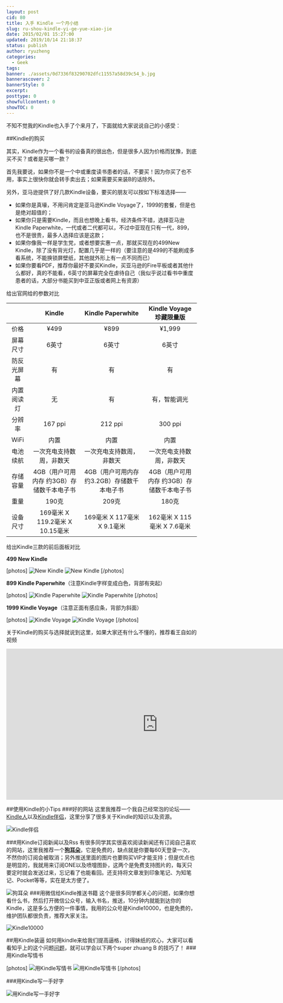 ```yaml
---
layout: post
cid: 80
title: 入手 Kindle 一个月小结
slug: ru-shou-kindle-yi-ge-yue-xiao-jie
date: 2015/02/01 15:27:00
updated: 2019/10/14 21:18:37
status: publish
author: ryuzheng
categories: 
  - Geek
tags: 
banner: ./assets/0d7336f83290702dfc11557a58d39c54_b.jpg
bannerascover: 2
bannerStyle: 0
excerpt: 
posttype: 0
showfullcontent: 0
showTOC: 0
---
```



不知不觉我的Kindle也入手了个来月了，下面就给大家说说自己的小感受：

##Kindle的购买

其实，Kindle作为一个看书的设备真的很出色，但是很多人因为价格而犹豫，到底买不买？或者是买哪一款？

首先我要说，如果你不是一个中或重度读书患者的话，不要买！因为你买了也不用，事实上很快你就会转手卖出去；如果需要买来装B的话除外。

另外，亚马逊提供了好几款Kindle设备，要买的朋友可以按如下标准选择——

 - 如果你是真壕，不用问肯定是亚马逊Kindle Voyage了，1999的套餐，但是也是绝对超值的；
 - 如果你只是需要Kindle，而且也想晚上看书，经济条件不错，选择亚马逊Kindle Paperwhite，一代或者二代都可以，不过中亚现在只有一代，899，也不是很贵，最多人选择应该是这款；
 - 如果你像我一样是学生党，或者想要实惠一点，那就买现在的499New Kindle，除了没有背光灯，配置几乎是一样的（要注意的是499的不能刷成多看系统，不能换锁屏壁纸，其他就外形上有一点不同而已）
 - 如果你要看PDF，推荐你最好不要买Kindle，买亚马逊的Fire平板或者其他什么都好，真的不能看，6英寸的屏幕完全在虐待自己（我似乎说过看书中重度患者的话，大部分书能买到中亚正版或者网上有资源）

给出官网给的参数对比

<table><thead><tr><th style='text-align:center;' ></th><th style='text-align:center;' >Kindle</th><th style='text-align:center;' >Kindle Paperwhite</th><th style='text-align:center;' >Kindle Voyage珍藏限量版</th></tr></thead><tbody><tr><td style='text-align:center;' >价格</td><td style='text-align:center;' >¥499</td><td style='text-align:center;' >¥899</td><td style='text-align:center;' >¥1,999</td></tr><tr><td style='text-align:center;' >屏幕尺寸</td><td style='text-align:center;' >6英寸</td><td style='text-align:center;' >6英寸</td><td style='text-align:center;' >6英寸</td></tr><tr><td style='text-align:center;' >防反光屏幕</td><td style='text-align:center;' >有</td><td style='text-align:center;' >有</td><td style='text-align:center;' >有</td></tr><tr><td style='text-align:center;' >内置阅读灯</td><td style='text-align:center;' >无</td><td style='text-align:center;' >有</td><td style='text-align:center;' >有，智能调光</td></tr><tr><td style='text-align:center;' >分辨率</td><td style='text-align:center;' >167 ppi</td><td style='text-align:center;' >212 ppi</td><td style='text-align:center;' >300 ppi</td></tr><tr><td style='text-align:center;' >WiFi</td><td style='text-align:center;' >内置</td><td style='text-align:center;' >内置</td><td style='text-align:center;' >内置</td></tr><tr><td style='text-align:center;' >电池续航</td><td style='text-align:center;' >一次充电支持数周，非数天</td><td style='text-align:center;' >一次充电支持数周，非数天</td><td style='text-align:center;' >一次充电支持数周，非数天</td></tr><tr><td style='text-align:center;' >存储容量</td><td style='text-align:center;' >4GB（用户可用内存 约3GB）存储数千本电子书</td><td style='text-align:center;' >4GB（用户可用内存 约3.2GB）存储数千本电子书</td><td style='text-align:center;' >4GB（用户可用内存 约3GB）存储数千本电子书</td></tr><tr><td style='text-align:center;' >重量</td><td style='text-align:center;' >190克</td><td style='text-align:center;' >209克</td><td style='text-align:center;' >180克</td></tr><tr><td style='text-align:center;' >设备尺寸</td><td style='text-align:center;' >169毫米 X 119.2毫米 X 10.15毫米</td><td style='text-align:center;' >169毫米 X 117毫米 X 9.1毫米</td><td style='text-align:center;' >162毫米 X 115毫米 X 7.6毫米</td></tr></tbody></table>

给出Kindle三款的前后面板对比

**499 New Kindle**

[photos]
![New Kindle](./assets/kb-slate-02-lg._V325163469_.jpg)
![New Kindle](./assets/kb-slate-03-lg._V325163470_.jpg)
[/photos]

**899 Kindle Paperwhite**（注意Kindle字样变成白色，背部有突起）

[photos]
![Kindle Paperwhite](./assets/cegtzP6qPtTM.jpg)
![Kindle Paperwhite](./assets/cegZ1AGhyaXQ.jpg)
[/photos]

**1999 Kindle Voyage**（注意正面有感应条，背部为斜面）

[photos]
![Kindle Voyage](./assets/cea0HCbOL1Nc.jpg)
![Kindle Voyage](./assets/ce4lD2gd5ZnA.jpg)
[/photos]

关于Kindle的购买与选择就说到这里，如果大家还有什么不懂的，推荐看王自如的视频

<iframe height=400 width=800 src='http://player.youku.com/embed/XODY0MzY2MTAw' frameborder=0 'allowfullscreen'></iframe>

##使用Kindle的小Tips
###好的网站
这里我推荐一个我自己经常泡的论坛——[Kindle人](http://kindleren.com/)以及[Kindle伴侣](http://kindlefere.com/)，这里分享了很多关于Kindle的知识以及资源。

![Kindle伴侣](./assets/QQ截图20150211145920.png)

###用Kindle订阅新闻以及Rss
有很多同学其实很喜欢阅读新闻还有订阅自己喜欢的网站，这里我推荐一个[**狗耳朵**](http://www.dogear.cn/)，它是免费的，缺点就是你要每60天登录一次，不然你的订阅会被取消；另外推送里面的图片也要购买VIP才能支持；但是优点也是明显的，我就用来订阅ONE以及喷嚏图卦，这两个是免费支持图片的，每天只要定时就会发送过来，忘记看了也能看回。还支持将文章发到印象笔记、为知笔记、Pocket等等，实在是太方便了。

![狗耳朵](./assets/QQ图片20150211145632.png)
###用微信给Kindle推送书籍
这个是很多同学都关心的问题，如果你想看什么书，然后打开微信公众号，输入书名，推送，10分钟内就能到达你的Kindle，这是多么方便的一件事情，我用的公众号是Kindle10000，也是免费的，维护团队都很负责，推荐大家关注。

![Kindle10000](./assets/261555389023533.jpg)

##用Kindle装逼
如何用kindle来给我们提高逼格，讨得妹纸的欢心，大家可以看看知乎上的这个问题[问题](http://www.zhihu.com/question/20898821)，就可以学会以下两个super zhuang B 的技巧了！
###用Kindle写情书

[photos]
![用Kindle写情书](./assets/0d7336f83290702dfc11557a58d39c54_b.jpg)
![用Kindle写情书](./assets/40297f1b3ac1101554c2bf7ffa38e876_b.jpg)
[/photos]

###用Kindle写一手好字

![用Kindle写一手好字](./assets/db0116ceacdf0f9a0b15ff17f54e92f3_b.jpg)